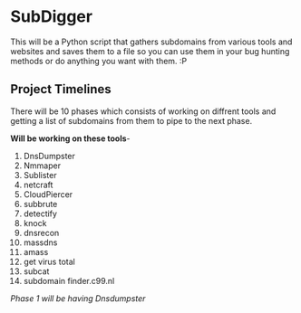 # SubDigger
This will be a Python script that gathers subdomains from various tools and websites and saves them to a file so you can use them in your bug hunting methods or do anything you want with them. :P

## Project Timelines 
There will be 10 phases which consists of working on diffrent tools and getting a list of subdomains from them to pipe to the next phase.  

**Will be working on these tools**-
1. DnsDumpster
2. Nmmaper
3. Sublister
4. netcraft
5. CloudPiercer
6. subbrute
7. detectify
8. knock
9. dnsrecon
10. massdns
11. amass
12. get virus total 
13. subcat
14. subdomain finder.c99.nl

*Phase 1 will be having Dnsdumpster*